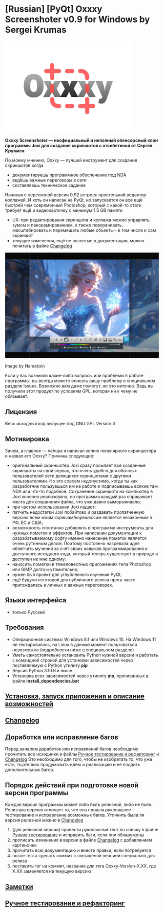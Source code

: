 
# [Russian] [PyQt] Oxxxy Screenshoter v0.9 for Windows by Sergei Krumas

![](docs/oxxxy_logo.png)

**Oxxxy Screenshoter — неофициальный и неполный опенсорсный клон программы Joxi для создания скриншотов с отсебятиной от Сергея Крумаса**

По моему мнению, Oxxxy — лучший инструмент для создания скриншотов когда
- документируешь программное обеспечение под NDA
- ведёшь важные переговоры в сети
- составляешь техническое задание

Начиная с нерелизной версии 0.92 встроен простенький редактор коллажей. И хоть он написан на PyQt, но запускается он все ещё быстрей чем современный Photoshop, который с какой-то стати требует ещё и видеокарточку с минимум 1.5 GB памяти
- UX: при редактировании скриншота и коллажа можно управлять зумом и панорамированием, а также поворачивать, масштабировать и перемещать любые объекты - в том числе и сам скриншот
- текущие изменения, ещё не воспетые в документации, можно почитать в файле [Changelog](CHANGELOG.md)

![](docs/screenshot.png)

Image by Namakxin

Если у вас возникли какие-либо вопросы или проблемы в работе программы, вы всегда можете описать вашу проблему в специальном разделе Issues. Возможно вам даже помогут, но это неточно. Ведь вы получили этот продукт по условиям GPL, которая ни к чему не обязывает.

## Лицензия

Весь исходный код выпущен под GNU GPL Version 3

## Мотивировка

Зачем, а главное — nahuya я написал копию популярного скриншотера и назвал его Oxxxy? Причины следующие:
- оригинальный скриншотер Joxi сразу посылает все созданные скриншоты на свой сервак, что очень удобно для обычных пользователей сети делящихся скриншотами с другими пользователями. Но это совсем недопустимо, когда ты как разработчик пользуешься им на работе и подписываешь всякие там NDA или что-то подобное. Сохранение скриншота на компьютер в Joxi конечно реализовано, но программа каждый раз спрашивает место для сохранения файла, что уже давно вымораживало;
- при частом использовании Joxi падает;
- патчить недостатки Joxi побайтово и раздавать пропатченную версию всем моим корешам/корешессам является незаконным в РФ, ЕС и США;
- возможность спонтанно добавлять в программу инструменты для нужных пометок и эффектов. При написании документации к разрабатываемому софту именно нанесение пометок является очень рутинным делом. Поэтому постоянно назревала идея облегчить мучения за счёт своих навыков программирования и доступного исходного кода, который теперь существует в природе и доступен не мне одному;
- наносить пометки в тяжеловестных приложениях типа Photoshop или GIMP долго и утомительно;
- нужен был проект для углублённого изучения PyQt;
- ещё будучи неготовой для публичного релиза прога часто пригождалась в личных и важных переговорах.

## Языки интерфейса

- только Русский

## Требования

- Операционная система: Windows 8.1 или Windows 10. На Windows 11 не тестировалось, на Linux в данный момент пользоваться невозможно (подробности ниже в специальном разделе)
- Уметь самостоятельно установить Python нужной версии и работать с командной строкой для установки зависимостей через поставляемую с Python утилиту **pip**
- Версия Python 3.10.6 и выше.
- Установка всех зависимостей через утилиту **pip**, прописанных в файле **install_dependencies.bat**

## [Установка, запуск приложения и описание возможностей](OVERVIEW.md)

## [Changelog](CHANGELOG.md)

## Доработка или исправление багов

Перед началом доработок или исправлений багов необходимо прочитать все исходники и файлы [Ручное тестирование и рефакторинг](MANUAL_TESTING.md) и [Changelog](CHANGELOG.md)
Это необходимо для того, чтобы не изобретать то, что уже есть, тщательно продумывать идею и реализацию и не плодить дополнительных багов.

## Порядок действий при подготовке новой версии программы

Каждая версия программы может либо быть релизной, либо не быть.
Релизную версию отличает то, что она прошла рукопашное тестирование и исправление возможных багов.
Уточнить была ли версия релизной можно в [Changelog](CHANGELOG.md)

1) (для релизной версии) провести рукопашный тест по списку в файле [Ручное тестирование](MANUAL_TESTING.md) и исправить баги, если они обнаружены
2) прописать изменения в версии в файле [Changelog](CHANGELOG.md) с добавлением картиночек
3) прочитать всю документацию и внести правки, если потребуется
4) после теста сделать коммит с повышеной версией специально для релиза
5) поставить тэг на коммит, название для тега Oxxxy-Version-X.XX, где X.XX заменяется на текущую версию

## [Заметки](NOTES.md)

## [Ручное тестирование и рефакторинг](MANUAL_TESTING.md)
